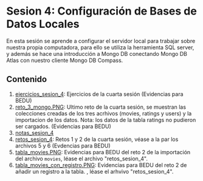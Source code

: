 # Sesion 4: Configuración de Bases de Datos Locales
En esta sesión se aprende a configurar el servidor local para trabajar sobre nuestra propia computadora, para ello se utiliza la herramienta SQL server, y además se hace una introducción a Mongo DB conectando Mongo DB Atlas con nuestro cliente Mongo DB Compass.

## Contenido
1. [ejercicios_sesion_4](https://github.com/LIZZETHGOMEZ/BEDU-Santander-2021/blob/main/Introduccion%20a%20Bases%20de%20Datos/sesion_4/ejercicios_sesion_4.sql):
Ejercicios de la cuarta sesión (Evidencias para BEDU)
2. [reto_3_mongo.PNG](https://github.com/LIZZETHGOMEZ/BEDU-Santander-2021/blob/main/Introduccion%20a%20Bases%20de%20Datos/sesion_4/reto_3_mongo.PNG):
Ultimo reto de la cuarta sesión, se muestran las colecciones creadas de los tres acrhivos (movies, ratings y users) y la importacion de los datos.
Nota: los datos de la tabla ratings no pudieron ser cargados. (Evidencias para BEDU)
3. [notas_sesion_4](https://github.com/LIZZETHGOMEZ/BEDU-Santander-2021/blob/main/Introduccion%20a%20Bases%20de%20Datos/sesion_4/notas_sesion_4.sql)
4. [retos_sesion_4](https://github.com/LIZZETHGOMEZ/BEDU-Santander-2021/blob/main/Introduccion%20a%20Bases%20de%20Datos/sesion_4/retos_sesion_4.sql):
Retos 1 y 2 de la cuarta sesión, véase a la par los archivos 5 y 6 (Evdencias para BEDU)
5. [tabla_movies.PNG](https://github.com/LIZZETHGOMEZ/BEDU-Santander-2021/blob/main/Introduccion%20a%20Bases%20de%20Datos/sesion_4/tabla_movies.PNG):
Evidencias para BEDU del reto 2 de la importación del archivo `movies`, léase el archivo "retos_sesion_4".
6. [tabla_movies_con_registro.PNG](https://github.com/LIZZETHGOMEZ/BEDU-Santander-2021/blob/main/Introduccion%20a%20Bases%20de%20Datos/tabla_movies_con_registro.PNG):
Evidencias para BEDU del reto 2 de añadir un registro a la tabla. , léase el arhvivo "retos_sesion_4".
